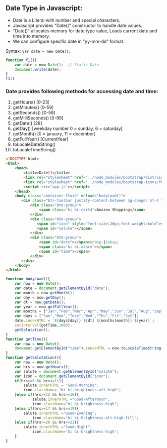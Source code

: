 ## Date Type in Javascript:
* Date is a Literal with number and special characters.
* Javascript provides "Date()" constructor to handle date values.
* "Date()" allocates memory for date type value, Loads current date and time into memory.
* We can configure specific date in "yy-mm-dd" format.

Syntax: `var date = new Date();`

```js
function f1(){
    var date = new Date();  // Static Data
    document.write(date);   
}
f1()
```

### Date provides following methods for accessing date and time:
1. getHours() [0-23]
2. getMinutes() [0-59]
3. getSeconds() [0-59]
4. getMilliSeconds() [0-99]
5. getDate() [28]
6. getDay() [weekday number 0 = sunday, 6 = saturday]
7. getMonth() [0 = january, 11 = december]
8. getFullYear() [CurrentYear]
9. toLocaleDateString()
10. toLocaleTimeString()

```html
<!DOCTYPE html>
<html>
    <head>
        <title>Date()</title>
        <link rel="stylesheet" href="../node_modules/bootstrap/dist/css/bootstrap.css">
        <link rel="stylesheet" href="../node_modules/bootstrap-icons/font/bootstrap-icons.css">
        <script src="app.js"></script>
    </head>
    <body class="container-fluid" onload="bodyLoad()">
       <div class="btn-toolbar justify-content-between bg-danger mt-4 text-white p-3">
           <div class="btn-group">
               <span class="bi bi-cart4">Amazon Shopping</span>
           </div>
           <div class="btn-group">
              <span id="icon" style="font-size:20px;font-weight:bold"></span>
              <span id="salute"></span>
           </div>
           <div class="btn-group">
               <span id="date"></span>&nbsp;|&nbsp;
               <span class="bi bi-alarm"></span>
               <span id="time"></span>   
           </div>
       </div>
    </body>
</html>
```
```js
function bodyLoad(){
    var now = new Date();
    var date = document.getElementById("date");
    var month = now.getMonth();
    var day = now.getDay();
    var dt = now.getDate();
    var year = now.getFullYear(); 
    var months = ["Jan","Feb","Mar","Apr","May","Jun","Jul","Aug","Sep","Oct","Nov","Dec"];
    var days = ["Sun","Mon","Tues","Wed","Thu","Fri","Sat"];
    date.innerHTML = `${days[day]} ${dt} ${months[month]} ${year}`;
    setInterval(getTime,1000);
    getSalutation();
}
function getTime(){
    var now = new Date();
    document.getElementById("time").innerHTML = now.toLocaleTimeString();
}
function getSalutation(){
    var now = new Date();
    var hrs = now.getHours();
    var salute = document.getElementById("salute");
    var icon = document.getElementById("icon");
    if(hrs>=0 && hrs<=11){
        salute.innerHTML = "Good-Morning";
        icon.className= "bi bi-brightness-alt-high";
    }else if(hrs>=12 && hrs<=16){
            salute.innerHTML ="Good-Afternoon";
            icon.className="bi bi-brightness-high";
    }else if(hrs>=17 && hrs<=19){
        salute.innerHTML ="Good-Evening";
            icon.className="bi bi-brightness-alt-high-fill";
    }else if(hrs>=20 && hrs<=23){
        salute.innerHTML ="Good-Night";
            icon.className="bi bi-brightness-high";
    }
}
``` 